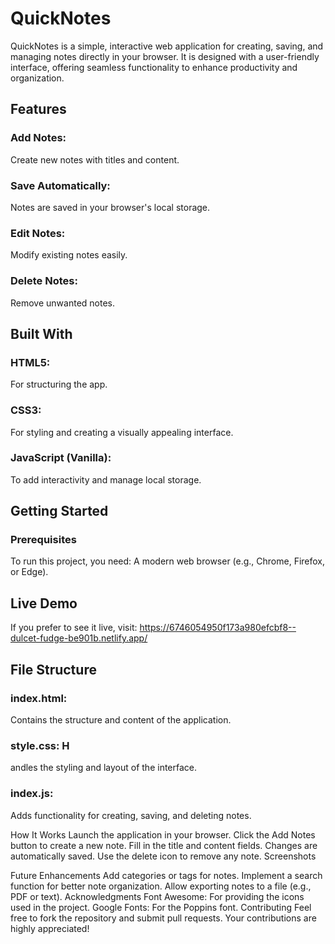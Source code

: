 # QuickNotes
QuickNotes is a simple, interactive web application for creating, saving, and managing notes directly in your browser. It is designed with a user-friendly interface, offering seamless functionality to enhance productivity and organization.

## Features
### Add Notes: 
Create new notes with titles and content.
### Save Automatically: 
Notes are saved in your browser's local storage.
### Edit Notes: 
Modify existing notes easily.
### Delete Notes: 
Remove unwanted notes.

## Built With
### HTML5: 
For structuring the app.
### CSS3: 
For styling and creating a visually appealing interface.
### JavaScript (Vanilla): 
To add interactivity and manage local storage.

## Getting Started
### Prerequisites
To run this project, you need:
A modern web browser (e.g., Chrome, Firefox, or Edge).

## Live Demo
If you prefer to see it live, visit: https://6746054950f173a980efcbf8--dulcet-fudge-be901b.netlify.app/ 

## File Structure
### index.html: 
Contains the structure and content of the application.
### style.css: H
andles the styling and layout of the interface.
### index.js: 
Adds functionality for creating, saving, and deleting notes.

How It Works
Launch the application in your browser.
Click the Add Notes button to create a new note.
Fill in the title and content fields. Changes are automatically saved.
Use the delete icon to remove any note.
Screenshots
<!-- Add real screenshots -->

Future Enhancements
Add categories or tags for notes.
Implement a search function for better note organization.
Allow exporting notes to a file (e.g., PDF or text).
Acknowledgments
Font Awesome: For providing the icons used in the project.
Google Fonts: For the Poppins font.
Contributing
Feel free to fork the repository and submit pull requests. Your contributions are highly appreciated!

